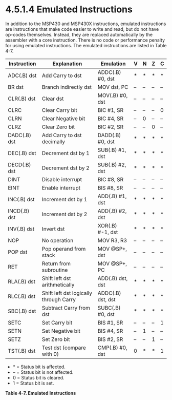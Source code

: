 # 4.5.1.4 Emulated Instructions

In addition to the MSP430 and MSP430X instructions, emulated instructions are instructions that make code easier to write and read, but do not have op-codes themselves. Instead, they are replaced automatically by the assembler with a core instruction. There is no code or performance penalty for using emulated instructions. The emulated instructions are listed in Table 4-7.

<a id="table-4-7"></a>

| Instruction  | Explanation                            | Emulation         |  V  |  N  |  Z  |  C  |
| ------------ | -------------------------------------- | ----------------- | ----| --- | --- | --- |
| ADC(.B) dst  | Add Carry to dst                       | ADDC(.B) #0, dst  | \*  | \*  | \*  | \*  |
| BR dst       | Branch indirectly dst                  | MOV dst, PC       | –   | –   | –   | –   |
| CLR(.B) dst  | Clear dst                              | MOV(.B) #0, dst   | –   | –   | –   | –   |
| CLRC         | Clear Carry bit                        | BIC #1, SR        | –   | –   | –   | 0   |
| CLRN         | Clear Negative bit                     | BIC #4, SR        | –   | 0   | –   | –   |
| CLRZ         | Clear Zero bit                         | BIC #2, SR        | –   | –   | 0   | –   |
| DADC(.B) dst | Add Carry to dst decimally             | DADD(.B) #0, dst  | \*  | \*  | \*  | \*  |
| DEC(.B) dst  | Decrement dst by 1                     | SUB(.B) #1, dst   | \*  | \*  | \*  | \*  |
| DECD(.B) dst | Decrement dst by 2                     | SUB(.B) #2, dst   | \*  | \*  | \*  | \*  |
| DINT         | Disable interrupt                      | BIC #8, SR        | –   | –   | –   | –   |
| EINT         | Enable interrupt                       | BIS #8, SR        | –   | –   | –   | –   |
| INC(.B) dst  | Increment dst by 1                     | ADD(.B) #1, dst   | \*  | \*  | \*  | \*  |
| INCD(.B) dst | Increment dst by 2                     | ADD(.B) #2, dst   | \*  | \*  | \*  | \*  |
| INV(.B) dst  | Invert dst                             | XOR(.B) #-1, dst  | \*  | \*  | \*  | \*  |
| NOP          | No operation                           | MOV R3, R3        | –   | –   | –   | –   |
| POP dst      | Pop operand from stack                 | MOV @SP+, dst     | –   | –   | –   | –   |
| RET          | Return from subroutine                 | MOV @SP+, PC      | –   | –   | –   | –   |
| RLA(.B) dst  | Shift left dst arithmetically          | ADD(.B) dst, dst  | \*  | \*  | \*  | \*  |
| RLC(.B) dst  | Shift left dst logically through Carry | ADDC(.B) dst, dst | \*  | \*  | \*  | \*  |
| SBC(.B) dst  | Subtract Carry from dst                | SUBC(.B) #0, dst  | \*  | \*  | \*  | \*  |
| SETC         | Set Carry bit                          | BIS #1, SR        | –   | –   | –   | 1   |
| SETN         | Set Negative bit                       | BIS #4, SR        | –   | 1   | –   | –   |
| SETZ         | Set Zero bit                           | BIS #2, SR        | –   | –   | 1   | –   |
| TST(.B) dst  | Test dst (compare with 0)              | CMP(.B) #0, dst   | 0   | \*  | \*  | 1   |

- \* = Status bit is affected.
- – = Status bit is not affected.
- 0 = Status bit is cleared.
- 1 = Status bit is set.

**Table 4-7. Emulated Instructions**
